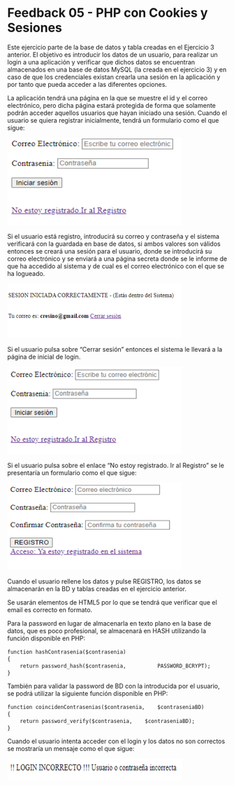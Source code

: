 # Feedback 05 - PHP con Cookies y Sesiones

Este ejercicio parte de la base de datos y tabla creadas en el Ejercicio 3 anterior. 
El objetivo es introducir los datos de un usuario, para realizar un login a una aplicación y verificar que dichos datos se encuentran almacenados en una base de datos MySQL (la creada en el ejercicio 3) y en caso de que los credenciales existan crearla una sesión en la aplicación y por tanto que pueda acceder a las diferentes opciones. 

La aplicación tendrá una página en la que se muestre el id y el correo electrónico, pero dicha página estará protegida de forma que solamente podrán acceder aquellos usuarios que hayan iniciado una sesión. 
Cuando el usuario se quiera registrar inicialmente, tendrá un formulario como el que sigue: 

<img src="Imagenes/01.png" width="400" height="200"> <br>


Si el usuario está registro, introducirá su correo y contraseña y el sistema verificará con la guardada en base de datos, si ambos valores son válidos entonces se creará una sesión para el usuario, donde se introducirá su correo electrónico y se enviará a una página secreta donde se le informe de que ha accedido al sistema y de cual es el correo electrónico con el que se ha logueado. 

<img src="Imagenes/02.png" width="400" height="125"> <br>

Si el usuario pulsa sobre “Cerrar sesión” entonces el sistema le llevará a la página de inicial de login.

<img src="Imagenes/03.png" width="400" height="200"> <br>

Si el usuario pulsa sobre el enlace “No estoy registrado. Ir al Registro” se le presentaría un formulario como el que sigue: 

<img src="Imagenes/04.png" width="400" height="200"> <br>

Cuando el usuario rellene los datos y pulse REGISTRO, los datos se almacenarán en la BD y tablas creadas en el ejercicio anterior. 

Se usarán elementos de HTML5 por lo que se tendrá que verificar que el email es correcto en formato. 

Para la password en lugar de almacenarla en texto plano en la base de datos, que es poco profesional, se almacenará en HASH utilizando la función disponible en PHP: 

	function hashContrasenia($contrasenia) 
	{ 
		return password_hash($contrasenia, 			PASSWORD_BCRYPT); 
	} 


También para validar la password de BD con la introducida por el usuario, se podrá utilizar la siguiente función disponible en PHP: 

	function coincidenContrasenias($contrasenia, 	$contraseniaBD) 
	{ 
		return password_verify($contrasenia, 	$contraseniaBD); 
	} 

Cuando el usuario intenta acceder con el login y los datos no son correctos se mostraría un mensaje como el que sigue: 

<img src="Imagenes/05.png" width="400" height="50"> <br>
